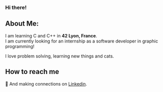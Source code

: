 ### Hi there!

## About Me:
I am learning C and C++ in **42 Lyon, France**. </br>
I am currently looking for an internship as a software developer in graphic programming!

I love problem solving, learning new things and cats.

## How to reach me
:handshake: And making connections on [Linkedin](https://fr.linkedin.com/in/clémence-cartet).

